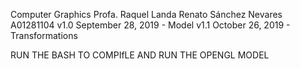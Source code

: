 Computer Graphics
Profa. Raquel Landa
Renato Sánchez Nevares
A01281104
v1.0 September 28, 2019 - Model 
v1.1 October 26, 2019 - Transformations 

RUN THE BASH TO COMPIfLE AND RUN THE OPENGL MODEL
